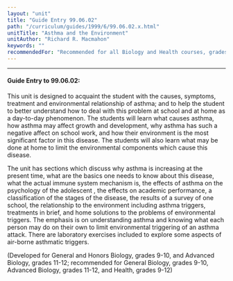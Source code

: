 ```yaml
---
layout: "unit"
title: "Guide Entry 99.06.02"
path: "/curriculum/guides/1999/6/99.06.02.x.html"
unitTitle: "Asthma and the Environment"
unitAuthor: "Richard R. Macmahon"
keywords: ""
recommendedFor: "Recommended for all Biology and Health courses, grades 9-12."
---
```

<body>
<hr/>
<h4>
Guide Entry to 99.06.02:
</h4>
<p>This unit is designed to acquaint the student with the causes, symptoms, treatment and environmental relationship of asthma; and to help the student to better understand how to deal with this problem at school and at home as a day-to-day phenomenon. The students will learn what causes asthma, how asthma may affect growth and development, why asthma has such a negative affect on school work, and how their environment is the most significant factor in this disease. The students will also learn what may be done at home to limit the environmental components which cause this disease.</p>
<p>
The unit has sections which discuss why asthma is increasing at the present time, what are the basics one needs to know about this disease, what the actual immune system mechanism is, the effects of asthma on the psychology of the adolescent , the effects on  academic performance, a classification of the stages of the disease, the results of a survey of one school, the relationship to the environment including asthma triggers, treatments in brief, and home solutions to the problems of environmental triggers. The emphasis is on understanding asthma and knowing what each person may do on their own to limit environmental triggering of an asthma attack. There are laboratory exercises included to explore some aspects of air-borne asthmatic triggers.
</p>
<p>
(Developed for General and Honors Biology, grades 9-10, and Advanced Biology, grades 11-12; recommended for General Biology, grades 9-10, Advanced Biology, grades 11-12, and Health, grades 9-12)
</p>
</body>
